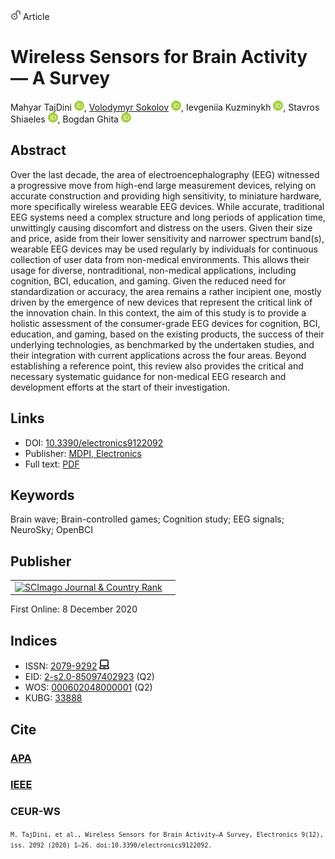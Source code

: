 <img src="/icons/unlock.svg" width="16" height="16"> Article

# Wireless Sensors for Brain Activity — A Survey

Mahyar TajDini <a href="https://orcid.org/0000-0001-8875-3362" target="_blank"><img src="/icons/orcid.svg" width="16" height="16"></a>,
<a href="/">Volodymyr Sokolov</a> <a href="https://orcid.org/0000-0002-9349-7946" target="_blank"><img src="/icons/orcid.svg" width="16" height="16"></a>,
Ievgeniia Kuzminykh <a href="https://orcid.org/0000-0001-6917-4234" target="_blank"><img src="/icons/orcid.svg" width="16" height="16"></a>,
Stavros Shiaeles <a href="https://orcid.org/0000-0003-3866-0672" target="_blank"><img src="/icons/orcid.svg" width="16" height="16"></a>,
Bogdan Ghita <a href="https://orcid.org/0000-0002-1788-547X" target="_blank"><img src="/icons/orcid.svg" width="16" height="16"></a>

## Abstract

Over the last decade, the area of electroencephalography (EEG) witnessed a progressive move from high-end large measurement devices, relying on accurate construction and providing high sensitivity, to miniature hardware, more specifically wireless wearable EEG devices. While accurate, traditional EEG systems need a complex structure and long periods of application time, unwittingly causing discomfort and distress on the users. Given their size and price, aside from their lower sensitivity and narrower spectrum band(s), wearable EEG devices may be used regularly by individuals for continuous collection of user data from non-medical environments. This allows their usage for diverse, nontraditional, non-medical applications, including cognition, BCI, education, and gaming. Given the reduced need for standardization or accuracy, the area remains a rather incipient one, mostly driven by the emergence of new devices that represent the critical link of the innovation chain. In this context, the aim of this study is to provide a holistic assessment of the consumer-grade EEG devices for cognition, BCI, education, and gaming, based on the existing products, the success of their underlying technologies, as benchmarked by the undertaken studies, and their integration with current applications across the four areas. Beyond establishing a reference point, this review also provides the critical and necessary systematic guidance for non-medical EEG research and development efforts at the start of their investigation.

## Links

* DOI: [10.3390/electronics9122092](https://doi.org/10.3390/electronics9122092) 
* Publisher: [MDPI, Electronics](https://www.mdpi.com/2079-9292/9/12/2092) 
* Full text: <a href="https://www.mdpi.com/2079-9292/9/12/2092/pdf?version=1607997748">PDF</a>

## Keywords

Brain wave; Brain-controlled games; Cognition study; EEG signals; NeuroSky; OpenBCI

## Publisher
<table>
<tr>
<td>
<a href="https://www.scimagojr.com/journalsearch.php?q=21100829272&amp;tip=sid&amp;exact=no" title="SCImago Journal &amp; Country Rank"><img border="0" src="https://corsproxy.io/?https://www.scimagojr.com/journal_img.php?id=21100829272" alt="SCImago Journal &amp; Country Rank"  /></a>
</td>
<td style="text-align: left;">
<span class="__dimensions_badge_embed__" data-doi="10.3390/electronics9122092" data-hide-zero-citations="true"></span><script async src="https://badge.dimensions.ai/badge.js" charset="utf-8"></script>
</td>
</tr>
</table>

First Online: 8 December 2020

## Indices

* ISSN: [2079-9292](https://portal.issn.org/resource/ISSN/2079-9292) <img src="/icons/online.svg" width="16" height="16">
* EID: [2-s2.0-85097402923](http://www.scopus.com/record/display.url?origin=inward&eid=2-s2.0-85097402923) (Q2)
* WOS: [000602048000001](https://www.webofscience.com/wos/woscc/full-record/WOS:000602048000001) (Q2)
* KUBG: [33888](http://elibrary.kubg.edu.ua/id/eprint/33888/)

## Cite

### [APA](https://citation.crosscite.org/format?doi=10.3390/electronics9122092&style=apa&lang=en-US)

### [IEEE](https://citation.crosscite.org/format?doi=10.3390/electronics9122092&style=ieee&lang=en-US)

### CEUR-WS

<small>`M. TajDini, et al., Wireless Sensors for Brain Activity—A Survey, Electronics 9(12), iss. 2092 (2020) 1–26. doi:10.3390/electronics9122092.`</small>